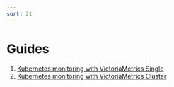 ```yaml
---
sort: 21
---
```


# Guides

1. [Kubernetes monitoring with VictoriaMetrics Single](k8s-monitoring-with-vm-single.html)
1. [Kubernetes monitoring with VictoriaMetrics Cluster](k8s-monitoring-with-vm-cluster.mdhtml)
